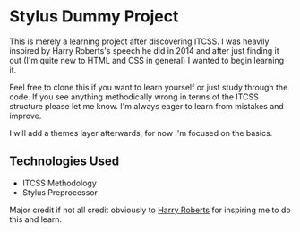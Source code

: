 # Stylus Dummy Project

This is merely a learning project after discovering ITCSS. I was heavily inspired by Harry Roberts's speech he did in 2014 and after just finding it out (I'm quite new to HTML and CSS in general) I wanted to begin learning it.

Feel free to clone this if you want to learn yourself or just study through the code. If you see anything methodically wrong in terms of the ITCSS structure please let me know. I'm always eager to learn from mistakes and improve.

I will add a themes layer afterwards, for now I'm focused on the basics.

## Technologies Used

- ITCSS Methodology
- Stylus Preprocessor

Major credit if not all credit obviously to [Harry Roberts](https://github.com/csswizardry) for inspiring me to do this and learn.